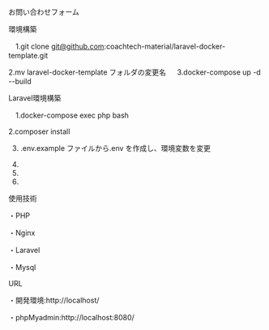お問い合わせフォーム

環境構築

　1.git clone git@github.com:coachtech-material/laravel-docker-template.git

  2.mv laravel-docker-template フォルダの変更名
　
  3.docker-compose up -d --build

Laravel環境構築

　1.docker-compose exec php bash
  
  2.composer install
  
  3. .env.example ファイルから.env を作成し、環境変数を変更
  
  4.
  
  5.
  
  6.

使用技術

 ・PHP 
 
 ・Nginx
 
 ・Laravel
 
 ・Mysql

URL

 ・開発環境:http://localhost/
 
 ・phpMyadmin:http://localhost:8080/
